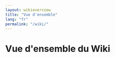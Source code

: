 ```yaml
---
layout: wikioverview
title: "Vue d'ensemble"
lang: "fr"
permalink: "/wiki/"
---
```

# Vue d'ensemble du Wiki
